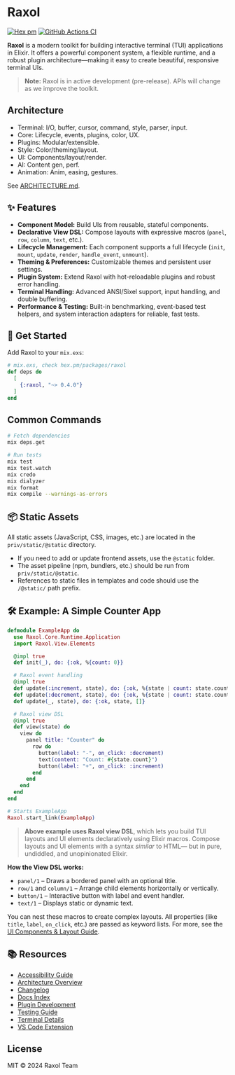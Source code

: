 # Raxol

[![Hex pm](https://img.shields.io/hexpm/v/raxol.svg)](https://hex.pm/packages/raxol)
[![GitHub Actions CI](https://github.com/Hydepwns/raxol/actions/workflows/ci.yml/badge.svg)](https://github.com/Hydepwns/raxol/actions/workflows/ci.yml)

**Raxol** is a modern toolkit for building interactive terminal (TUI) applications in Elixir.
It offers a powerful component system, a flexible runtime, and a robust plugin architecture—making it easy to create beautiful, responsive terminal UIs.

> **Note:** Raxol is in active development (pre-release).
> APIs will change as we improve the toolkit.
>
> <!-- TODO: Add a screenshot or GIF demo here -->

## Architecture

- Terminal: I/O, buffer, cursor, command, style, parser, input.
- Core: Lifecycle, events, plugins, color, UX.
- Plugins: Modular/extensible.
- Style: Color/theming/layout.
- UI: Components/layout/render.
- AI: Content gen, perf.
- Animation: Anim, easing, gestures.

See [ARCHITECTURE.md](docs/ARCHITECTURE.md).

## ✨ Features

- **Component Model:** Build UIs from reusable, stateful components.
- **Declarative View DSL:** Compose layouts with expressive macros (`panel`, `row`, `column`, `text`, etc.).
- **Lifecycle Management:** Each component supports a full lifecycle (`init`, `mount`, `update`, `render`, `handle_event`, `unmount`).
- **Theming & Preferences:** Customizable themes and persistent user settings.
- **Plugin System:** Extend Raxol with hot-reloadable plugins and robust error handling.
- **Terminal Handling:** Advanced ANSI/Sixel support, input handling, and double buffering.
- **Performance & Testing:** Built-in benchmarking, event-based test helpers, and system interaction adapters for reliable, fast tests.

## 🚀 Get Started

Add Raxol to your `mix.exs`:

```elixir
# mix.exs, check hex.pm/packages/raxol
def deps do
  [
    {:raxol, "~> 0.4.0"}
  ]
end
```

## Common Commands

```bash
# Fetch dependencies
mix deps.get

# Run tests
mix test
mix test.watch
mix credo
mix dialyzer
mix format
mix compile --warnings-as-errors
```

## 📦 Static Assets

All static assets (JavaScript, CSS, images, etc.) are located in the `priv/static/@static` directory.

- If you need to add or update frontend assets, use the `@static` folder.
- The asset pipeline (npm, bundlers, etc.) should be run from `priv/static/@static`.
- References to static files in templates and code should use the `/@static/` path prefix.

## 🛠️ Example: A Simple Counter App

```elixir
defmodule ExampleApp do
  use Raxol.Core.Runtime.Application
  import Raxol.View.Elements

  @impl true
  def init(_), do: {:ok, %{count: 0}}

  # Raxol event handling
  @impl true
  def update(:increment, state), do: {:ok, %{state | count: state.count + 1}, []}
  def update(:decrement, state), do: {:ok, %{state | count: state.count - 1}, []}
  def update(_, state), do: {:ok, state, []}

  # Raxol view DSL
  @impl true
  def view(state) do
    view do
      panel title: "Counter" do
        row do
          button(label: "-", on_click: :decrement)
          text(content: "Count: #{state.count}")
          button(label: "+", on_click: :increment)
        end
      end
    end
  end
end

# Starts ExampleApp
Raxol.start_link(ExampleApp)
```

> **Above example uses Raxol view DSL**, which lets you build TUI layouts and UI elements declaratively using Elixir macros.
> Compose layouts and UI elements with a syntax _similar_ to HTML— but in pure, undiddled, and unopinionated Elixir.

**How the View DSL works:**

- `panel/1` – Draws a bordered panel with an optional title.
- `row/1` and `column/1` – Arrange child elements horizontally or vertically.
- `button/1` – Interactive button with label and event handler.
- `text/1` – Displays static or dynamic text.

You can nest these macros to create complex layouts.
All properties (like `title`, `label`, `on_click`, etc.) are passed as keyword lists.
For more, see the [UI Components & Layout Guide](examples/guides/03_components_and_layout/components/README.md).

## 📚 Resources

- [Accessibility Guide](examples/guides/05_development_and_testing/development/planning/accessibility/accessibility_guide.md)
- [Architecture Overview](docs/ARCHITECTURE.md)
- [Changelog](CHANGELOG.md)
- [Docs Index](docs/README.md)
- [Plugin Development](examples/guides/04_extending_raxol/plugin_development.md)
- [Testing Guide](examples/guides/05_development_and_testing/testing.md)
- [Terminal Details](examples/guides/02_core_concepts/terminal/README.md)
- [VS Code Extension](examples/guides/04_extending_raxol/vscode_extension.md)

## License

MIT © 2024 Raxol Team

